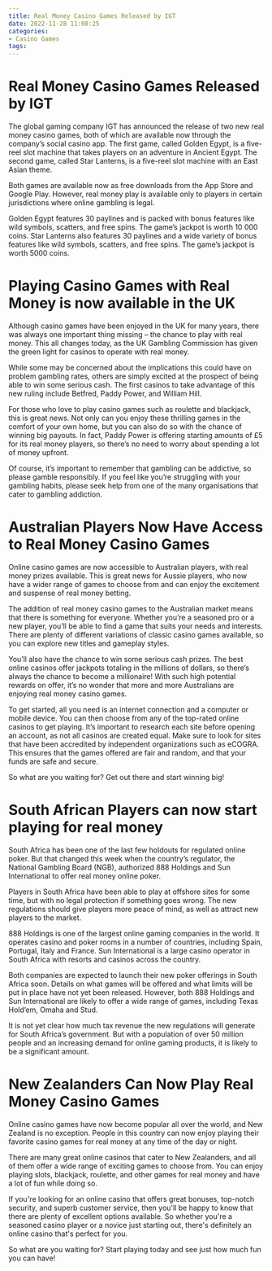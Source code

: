 ```yaml
---
title: Real Money Casino Games Released by IGT
date: 2022-11-28 11:08:25
categories:
- Casino Games
tags:
---
```



# Real Money Casino Games Released by IGT

The global gaming company IGT has announced the release of two new real money casino games, both of which are available now through the company’s social casino app. The first game, called Golden Egypt, is a five-reel slot machine that takes players on an adventure in Ancient Egypt. The second game, called Star Lanterns, is a five-reel slot machine with an East Asian theme.

Both games are available now as free downloads from the App Store and Google Play. However, real money play is available only to players in certain jurisdictions where online gambling is legal.

Golden Egypt features 30 paylines and is packed with bonus features like wild symbols, scatters, and free spins. The game’s jackpot is worth 10 000 coins. Star Lanterns also features 30 paylines and a wide variety of bonus features like wild symbols, scatters, and free spins. The game’s jackpot is worth 5000 coins.

#  Playing Casino Games with Real Money is now available in the UK

Although casino games have been enjoyed in the UK for many years, there was always one important thing missing – the chance to play with real money. This all changes today, as the UK Gambling Commission has given the green light for casinos to operate with real money.

While some may be concerned about the implications this could have on problem gambling rates, others are simply excited at the prospect of being able to win some serious cash. The first casinos to take advantage of this new ruling include Betfred, Paddy Power, and William Hill.

For those who love to play casino games such as roulette and blackjack, this is great news. Not only can you enjoy these thrilling games in the comfort of your own home, but you can also do so with the chance of winning big payouts. In fact, Paddy Power is offering starting amounts of £5 for its real money players, so there’s no need to worry about spending a lot of money upfront.

Of course, it’s important to remember that gambling can be addictive, so please gamble responsibly. If you feel like you’re struggling with your gambling habits, please seek help from one of the many organisations that cater to gambling addiction.

#  Australian Players Now Have Access to Real Money Casino Games

Online casino games are now accessible to Australian players, with real money prizes available. This is great news for Aussie players, who now have a wider range of games to choose from and can enjoy the excitement and suspense of real money betting.

The addition of real money casino games to the Australian market means that there is something for everyone. Whether you’re a seasoned pro or a new player, you’ll be able to find a game that suits your needs and interests. There are plenty of different variations of classic casino games available, so you can explore new titles and gameplay styles.

You’ll also have the chance to win some serious cash prizes. The best online casinos offer jackpots totaling in the millions of dollars, so there’s always the chance to become a millionaire! With such high potential rewards on offer, it’s no wonder that more and more Australians are enjoying real money casino games.

To get started, all you need is an internet connection and a computer or mobile device. You can then choose from any of the top-rated online casinos to get playing. It’s important to research each site before opening an account, as not all casinos are created equal. Make sure to look for sites that have been accredited by independent organizations such as eCOGRA. This ensures that the games offered are fair and random, and that your funds are safe and secure.

So what are you waiting for? Get out there and start winning big!

#  South African Players can now start playing for real money 

South Africa has been one of the last few holdouts for regulated online poker. But that changed this week when the country’s regulator, the National Gambling Board (NGB), authorized 888 Holdings and Sun International to offer real money online poker.

Players in South Africa have been able to play at offshore sites for some time, but with no legal protection if something goes wrong. The new regulations should give players more peace of mind, as well as attract new players to the market.

888 Holdings is one of the largest online gaming companies in the world. It operates casino and poker rooms in a number of countries, including Spain, Portugal, Italy and France. Sun International is a large casino operator in South Africa with resorts and casinos across the country.

Both companies are expected to launch their new poker offerings in South Africa soon. Details on what games will be offered and what limits will be put in place have not yet been released. However, both 888 Holdings and Sun International are likely to offer a wide range of games, including Texas Hold’em, Omaha and Stud.

It is not yet clear how much tax revenue the new regulations will generate for South Africa’s government. But with a population of over 50 million people and an increasing demand for online gaming products, it is likely to be a significant amount.

#  New Zealanders Can Now Play Real Money Casino Games

Online casino games have now become popular all over the world, and New Zealand is no exception. People in this country can now enjoy playing their favorite casino games for real money at any time of the day or night.

There are many great online casinos that cater to New Zealanders, and all of them offer a wide range of exciting games to choose from. You can enjoy playing slots, blackjack, roulette, and other games for real money and have a lot of fun while doing so.

If you're looking for an online casino that offers great bonuses, top-notch security, and superb customer service, then you'll be happy to know that there are plenty of excellent options available. So whether you're a seasoned casino player or a novice just starting out, there's definitely an online casino that's perfect for you.

So what are you waiting for? Start playing today and see just how much fun you can have!